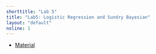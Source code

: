 ```yaml
---
shorttitle: "Lab 5"
title: "Lab5: Logistic Regression and Sundry Bayesian"
layout: "default"
noline: 1
---
```


- [Material](../wiki/logregnormalppc.md)
